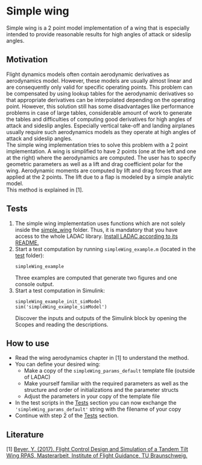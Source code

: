# Simple wing

Simple wing is a 2 point model implementation of a wing that is especially intended to 
provide reasonable results for high angles of attack or sideslip angles.


## Motivation 

Flight dynamics models often contain aerodynamic derivatives as aerodynamics model.
However, these models are usually almost linear and are consequently only valid
for specific operating points. This problem can be compensated by using lookup tables
for the aerodynamic derivatives so that appropriate derivatives can be interpolated
depending on the operating point. However, this solution still has some disadvantages like
performance problems in case of large tables, considerable amount of work to generate the tables
and difficulties of computing good derivatives for high angles of attack and sideslip angles.
Especially vertical take-off and landing airplanes usually require such aerodynamics models
as they operate at high angles of attack and sideslip angles.  
The simple wing implementation tries to solve this problem with a 2 point implementation.
A wing is simplified to have 2 points (one at the left and one at the right) where the
aerodynamics are computed. The user has to specify geometric parameters as well as
a lift and drag coefficient polar for the wing. Aerodynamic moments are computed by
lift and drag forces that are applied at the 2 points.
The lift due to a flap is modeled by a simple analytic model.  
This method is explained in [1].


## Tests

1. The simple wing implementation uses functions which are not solely inside the [simple_wing](#simple_wing) folder.
Thus, it is mandatory that you have access to the whole LADAC library. [Install LADAC according to
its README.](../../README.md)
2. Start a test computation by running `simpleWing_example.m` (located in the [test](test) folder):
    ```
    simpleWing_example
    ```
   Three examples are computed that generate two figures and one console output.
3. Start a test computation in Simulink:
	```
	simpleWing_example_init_simModel
	sim('simpleWing_example_simModel')
	```
   Discover the inputs and outputs of the Simulink block by opening the Scopes and reading the descriptions.


## How to use

- Read the wing aerodynamics chapter in [1] to understand the method.
- You can define your desired wing:
  - Make a copy of the `simpleWing_params_default` template file (outside of LADAC)
  - Make yourself familiar with the required parameters as well as the structure and order of initializations and the parameter structs
  - Adjust the parameters in your copy of the template file
- In the test scripts in the [Tests](#Tests) section you can now exchange the `'simpleWing_params_default'`
string with the filename of your copy
- Continue with step 2 of the [Tests](#Tests) section.


## Literature
[1] [Beyer, Y. (2017). Flight Control Design and Simulation of a Tandem Tilt Wing RPAS, Masterarbeit, Institute of Flight Guidance, TU Braunschweig.](https://github.com/iff-gsc/ladac/-/wikis/uploads/f25254ae09d10b999f34ad87b4e3e72f/2017_Beyer-Flight_Control_Design_and_Simulation_of_a_Tandem_Tilt_Wing_RPAS.pdf)
